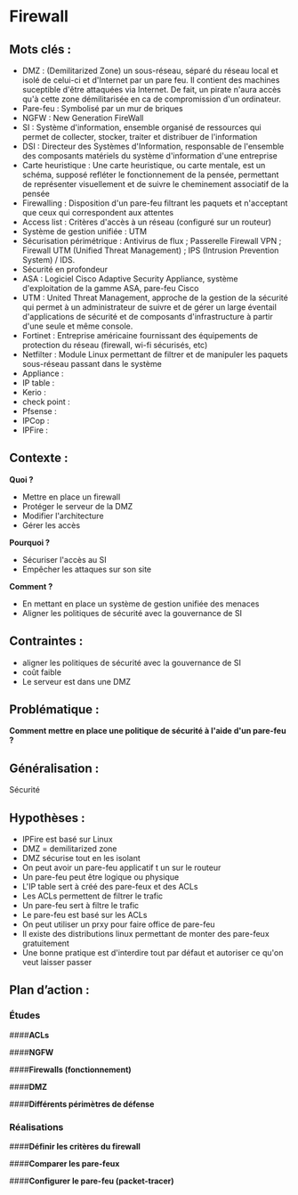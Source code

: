 # Firewall

## Mots clés :

* DMZ : (Demilitarized Zone) un sous-réseau, séparé du réseau local et isolé de celui-ci et d'Internet par un pare feu. Il contient des machines suceptible d'être attaquées via Internet. De fait, un pirate n'aura accès qu'à cette zone démilitarisée en ca de compromission d'un ordinateur.
* Pare-feu : Symbolisé par un mur de briques
* NGFW : New Generation FireWall
* SI : Système d'information, ensemble organisé de ressources qui permet de collecter, stocker, traiter et distribuer de l'information
* DSI : Directeur des Systèmes d'Information, responsable de l'ensemble des composants matériels du système d'information d'une entreprise
* Carte heuristique : Une carte heuristique, ou carte mentale, est un schéma, supposé refléter le fonctionnement de la pensée, permettant de représenter visuellement et de suivre le cheminement associatif de la pensée
* Firewalling : Disposition d'un pare-feu filtrant les paquets et n'acceptant que ceux qui correspondent aux attentes
* Access list : Critères d'accès à un réseau (configuré sur un routeur)
* Système de gestion unifiée : UTM
* Sécurisation périmétrique : Antivirus de flux ; Passerelle Firewall VPN ; Firewall UTM (Unified Threat Management) ; IPS (Intrusion Prevention System) / IDS.
* Sécurité en profondeur
* ASA : Logiciel Cisco Adaptive Security Appliance, système d'exploitation de la gamme ASA, pare-feu Cisco
* UTM : United Threat Management, approche de la gestion de la sécurité qui permet à un administrateur de suivre et de gérer un large éventail d'applications de sécurité et de composants d'infrastructure à partir d'une seule et même console.
* Fortinet : Entreprise américaine fournissant des équipements de protection du réseau (firewall, wi-fi sécurisés, etc)
* Netfilter : Module Linux permettant de filtrer et de manipuler les paquets sous-réseau passant dans le système
* Appliance : 
* IP table :
* Kerio :
* check point :
* Pfsense :
* IPCop :
* IPFire :

## Contexte :

**Quoi ?**

* Mettre en place un firewall
* Protéger le serveur de la DMZ
* Modifier l'architecture
* Gérer les accès

**Pourquoi ?**

* Sécuriser l'accès au SI
* Empêcher les attaques sur son site

**Comment ?**

* En mettant en place un système de gestion unifiée des menaces
* Aligner les politiques de sécurité avec la gouvernance de SI

## Contraintes :

* aligner les politiques de sécurité avec la gouvernance de SI
* coût faible
* Le serveur est dans une DMZ

## Problématique :

**Comment mettre en place une politique de sécurité à l'aide d'un pare-feu ?**


## Généralisation :

Sécurité

## Hypothèses :

* IPFire est basé sur Linux
* DMZ = demilitarized zone
* DMZ sécurise tout en les isolant
* On peut avoir un pare-feu applicatif t un sur le routeur
* Un pare-feu peut être logique ou physique
* L'IP table sert à créé des pare-feux et des ACLs
* Les ACLs permettent de filtrer le trafic
* Un pare-feu sert à filtre le trafic
* Le pare-feu est basé sur les ACLs
* On peut utiliser un prxy pour faire office de pare-feu
* Il existe des distributions linux permettant de monter des pare-feux gratuitement
* Une bonne pratique est d'interdire tout par défaut et autoriser ce qu'on veut laisser passer

## Plan d’action :

### Études

####**ACLs**

####**NGFW**

####**Firewalls (fonctionnement)**

####**DMZ**

####**Différents périmètres de défense**



### Réalisations

####**Définir les critères du firewall**

####**Comparer les pare-feux**

####**Configurer le pare-feu (packet-tracer)**